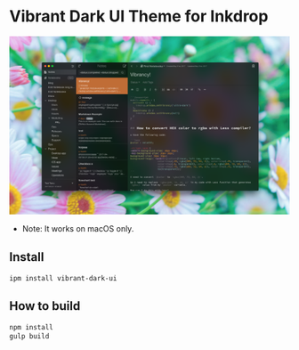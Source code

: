 # Vibrant Dark UI Theme for Inkdrop

![screenshot](./img/screenshot.png)

 * Note: It works on macOS only.

## Install

```
ipm install vibrant-dark-ui
```

## How to build

```
npm install
gulp build
```
